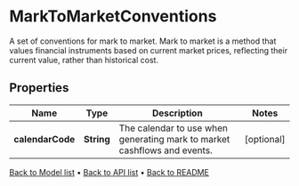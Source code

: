 

# MarkToMarketConventions

A set of conventions for mark to market. Mark to market is a method  that values financial instruments based on current market prices,  reflecting their current value, rather than historical cost.

## Properties

| Name | Type | Description | Notes |
|------------ | ------------- | ------------- | -------------|
|**calendarCode** | **String** | The calendar to use when generating mark to market cashflows and events. |  [optional] |



[Back to Model list](../README.md#documentation-for-models) &#8226; [Back to API list](../README.md#documentation-for-api-endpoints) &#8226; [Back to README](../README.md)


